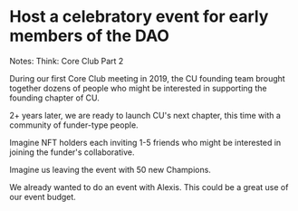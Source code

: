 # Host a celebratory event for early members of the DAO

Notes: Think: Core Club Part 2

During our first Core Club meeting in 2019, the CU founding team brought together dozens of people who might be interested in supporting the founding chapter of CU.

2+ years later, we are ready to launch CU's next chapter, this time with a community of funder-type people.

Imagine NFT holders each inviting 1-5 friends who might be interested in joining the funder's collaborative.

Imagine us leaving the event with 50 new Champions.

We already wanted to do an event with Alexis. This could be a great use of our event budget.